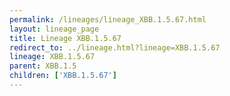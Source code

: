 ```yaml
---
permalink: /lineages/lineage_XBB.1.5.67.html
layout: lineage_page
title: Lineage XBB.1.5.67
redirect_to: ../lineage.html?lineage=XBB.1.5.67
lineage: XBB.1.5.67
parent: XBB.1.5
children: ['XBB.1.5.67']
---
```

